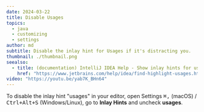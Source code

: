 ```yaml
---
date: 2024-03-22
title: Disable Usages
topics:
  - java
  - customizing
  - settings
author: md
subtitle: Disable the inlay hint for Usages if it's distracting you.
thumbnail: ./thumbnail.png
seealso:
  - title: (documentation) IntelliJ IDEA Help - Show inlay hints for usages
    href: "https://www.jetbrains.com/help/idea/find-highlight-usages.html#usages_hints"
video: "https://youtu.be/yab7K_BHn64"
---
```


To disable the inlay hint "usages" in your editor, open Settings <kbd>⌘,</kbd> (macOS) / <kbd>Ctrl+Alt+S</kbd> (Windows/Linux), go to **Inlay Hints** and uncheck **usages**.
